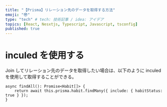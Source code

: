 ```yaml
---
title: "【Prisma】リレーション先のデータを取得する方法"
emoji: "😎"
type: "tech" # tech: 技術記事 / idea: アイデア
topics: [React, Nesxtjs, Typescript, Javascript, tsconfig]
published: true
---
```


# inculed を使用する

Join してリレーション先のデータを取得したい場合は、以下のように inculed を使用して取得することができる。

```
async findAll(): Promise<Habit[]> {
    return await this.prisma.habit.findMany({ include: { habitStatus: true } });
}
```
